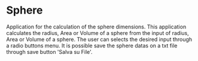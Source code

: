 # Sphere
Application for the calculation of the sphere dimensions.
This application calculates the radius, Area or Volume of a sphere from the input of radius, Area or Volume of a sphere. The user can selects the desired input through a radio buttons menu. It is possible save the sphere datas on a txt file through save button 'Salva su File'.
